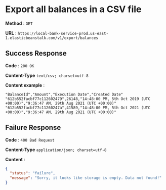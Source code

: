 # Export all balances in a CSV file

**Method** : `GET`

**URL** : `https://local-bank-service-prod.us-east-1.elasticbeanstalk.com/v1/export/balances`

## Success Response

**Code** : `200 OK`

**Content-Type** `text/csv; charset=utf-8`

**Content example** :
```
"BalanceId","Amount","Execution Date","Created Date"
"612b552facbf77c112602479",26148,"14:48:00 PM, 5th Oct 2019 (UTC +00:00)","9:36:47 AM, 29th Aug 2021 (UTC +00:00)"
"612b552facbf77c11260247a",41589,"14:48:00 PM, 5th Oct 2021 (UTC +00:00)","9:36:47 AM, 29th Aug 2021 (UTC +00:00)"
```

## Failure Response

**Code** : `400 Bad Request`

**Content-Type** `application/json; charset=utf-8`

**Content** :
```json
{
  "status": "failure",
  "message": "Sorry, it looks like storage is empty. Data not found!"
}
```
